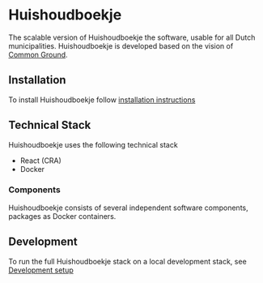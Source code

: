 #  Huishoudboekje
The scalable version of Huishoudboekje the software, usable for all Dutch municipalities.
Huishoudboekje is developed based on the vision of [Common Ground](https://commonground.nl).

## Installation
To install Huishoudboekje follow [installation instructions](docs/docs/documentatie/installatie.md)

## Technical Stack
Huishoudboekje uses the following technical stack
- React (CRA)
- Docker

### Components
Huishoudboekje consists of several independent software components, packages as Docker containers.

## Development
To run the full Huishoudboekje stack on a local development stack, see [Development setup](docs/docs/developers/local-minikube.md)